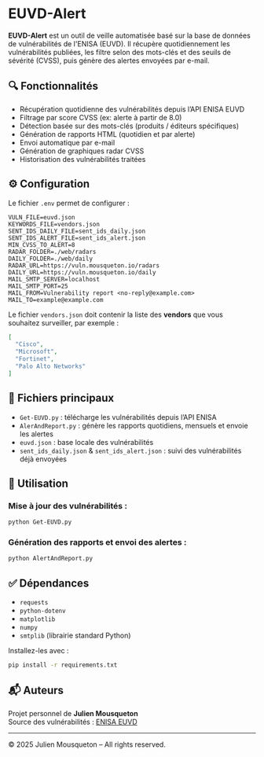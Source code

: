 # EUVD-Alert

**EUVD-Alert** est un outil de veille automatisée basé sur la base de données de vulnérabilités de l'ENISA (EUVD). Il récupère quotidiennement les vulnérabilités publiées, les filtre selon des mots-clés et des seuils de sévérité (CVSS), puis génère des alertes envoyées par e-mail.

## 🔍 Fonctionnalités

- Récupération quotidienne des vulnérabilités depuis l’API ENISA EUVD
- Filtrage par score CVSS (ex: alerte à partir de 8.0)
- Détection basée sur des mots-clés (produits / éditeurs spécifiques)
- Génération de rapports HTML (quotidien et par alerte)
- Envoi automatique par e-mail
- Génération de graphiques radar CVSS
- Historisation des vulnérabilités traitées

## ⚙️ Configuration

Le fichier `.env` permet de configurer :

```dotenv
VULN_FILE=euvd.json
KEYWORDS_FILE=vendors.json
SENT_IDS_DAILY_FILE=sent_ids_daily.json
SENT_IDS_ALERT_FILE=sent_ids_alert.json
MIN_CVSS_TO_ALERT=8
RADAR_FOLDER=./web/radars
DAILY_FOLDER=./web/daily
RADAR_URL=https://vuln.mousqueton.io/radars
DAILY_URL=https://vuln.mousqueton.io/daily
MAIL_SMTP_SERVER=localhost
MAIL_SMTP_PORT=25
MAIL_FROM=Vulnerability report <no-reply@example.com>
MAIL_TO=example@example.com
```

Le fichier `vendors.json` doit contenir la liste des **vendors** que vous souhaitez surveiller, par exemple :

```json
[
  "Cisco",
  "Microsoft",
  "Fortinet",
  "Palo Alto Networks"
]
```

## 📁 Fichiers principaux

- `Get-EUVD.py` : télécharge les vulnérabilités depuis l’API ENISA
- `AlerAndReport.py` : génère les rapports quotidiens, mensuels et envoie les alertes
- `euvd.json` : base locale des vulnérabilités
- `sent_ids_daily.json` & `sent_ids_alert.json` : suivi des vulnérabilités déjà envoyées

## 🚀 Utilisation

### Mise à jour des vulnérabilités :
```bash
python Get-EUVD.py
```

### Génération des rapports et envoi des alertes :
```bash
python AlertAndReport.py
```

## ✅ Dépendances

- `requests`
- `python-dotenv`
- `matplotlib`
- `numpy`
- `smtplib` (librairie standard Python)

Installez-les avec :

```bash
pip install -r requirements.txt
```

## 📬 Auteurs

Projet personnel de **Julien Mousqueton**    
Source des vulnérabilités : [ENISA EUVD](https://euvd.enisa.europa.eu/)

---

© 2025 Julien Mousqueton – All rights reserved.
